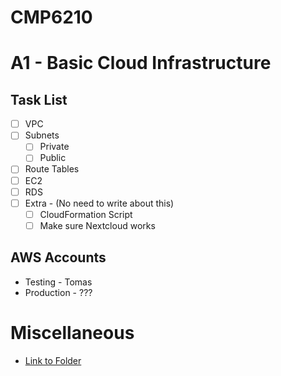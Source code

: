 # CMP6210

# A1 - Basic Cloud Infrastructure
## Task List
- [ ] VPC 
- [ ] Subnets 
    - [ ] Private 
    - [ ] Public 
- [ ] Route Tables 
- [ ] EC2 
- [ ] RDS 
- [ ] Extra - (No need to write about this)
  - [ ] CloudFormation Script 
  - [ ] Make sure Nextcloud works 

## AWS Accounts
- Testing - Tomas 
- Production - ???

# Miscellaneous
- [Link to Folder](https://mailbcuac-my.sharepoint.com/:f:/r/personal/tomas_zakrocki_mail_bcu_ac_uk/Documents/CMP6210%20-%20Group%2020?csf=1&web=1&e=WG6ql5)